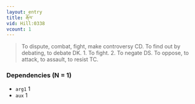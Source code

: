 ```yaml
---
layout: entry
title: རྒོལ་
vid: Hill:0338
vcount: 1
---
```

> To dispute, combat, fight, make controversy CD\. To find out by debating, to debate DK\. 1\. To fight\. 2\. To negate DS\. To oppose, to attack, to assault, to resist TC\.


### Dependencies (N = 1)
* `arg1` 1
* `aux` 1
